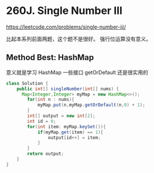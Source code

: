 # 260J. Single Number III
https://leetcode.com/problems/single-number-iii/

比起本系列前面两题，这个题不是很好。
强行位运算没有意义。

## Method Best: HashMap
意义就是学习 HashMap 一些接口
getOrDefault 还是很实用的
```Java
class Solution {
    public int[] singleNumber(int[] nums) {
      Map<Integer,Integer> myMap = new HashMap<>();
        for(int n : nums){
            myMap.put(n,myMap.getOrDefault(n,0) + 1);
        }
        int[] output = new int[2];
        int id = 0;
        for(int item: myMap.keySet()){
            if(myMap.get(item) == 1){
                output[id++] = item;
            }
        }
        return output;
    }
}
```
